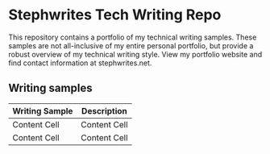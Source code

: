 # Stephwrites Tech Writing Repo
This repository contains a portfolio of my technical writing samples. These samples are not all-inclusive of my entire personal portfolio, but provide a robust overview of my technical writing style. View my portfolio website and find contact information at stephwrites.net.

## Writing samples
| Writing Sample| Description                     |
| ------------- | -------------                   |
| Content Cell  | Content Cell                    |
| Content Cell  | Content Cell                    |
